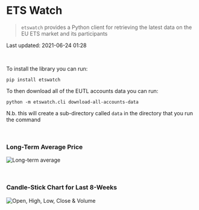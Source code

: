 # ETS Watch

> `etswatch` provides a Python client for retrieving the latest data on the EU ETS market and its participants

Last updated: 2021-06-24 01:28

<br>

To install the library you can run:

`pip install etswatch`

To then download all of the EUTL accounts data you can run:

`python -m etswatch.cli download-all-accounts-data`

N.b. this will create a sub-directory called `data` in the directory that you run the command

<br>

### Long-Term Average Price

![Long-term average](https://github.com/OSUKED/ETS-Watch/raw/master/img/long_term_avg.png)

<br>

### Candle-Stick Chart for Last 8-Weeks

![Open, High, Low, Close & Volume](https://github.com/OSUKED/ETS-Watch/raw/master/img/ohlc_vol.png)
